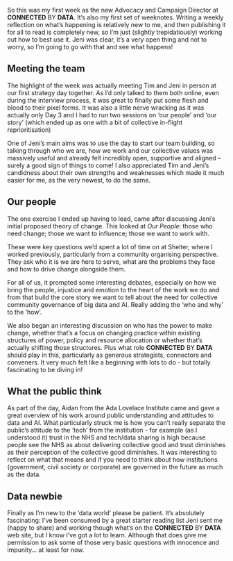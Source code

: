 So this was my first week as the new Advocacy and Campaign Director at **CONNECTED** BY **DATA**. It’s also my first set of weeknotes. Writing a weekly reflection on what’s happening is relatively new to me, and then publishing it for all to read is completely new, so I’m just (slightly trepidatiously) working out how to best use it. Jeni was clear, it’s a very open thing and not to worry, so I’m going to go with that and see what happens!

## Meeting the team

The highlight of the week was actually meeting Tim and Jeni in person at our first strategy day together. As I’d only talked to them both online, even during the interview process, it was great to finally put some flesh and blood to their pixel forms. It was also a little nerve wracking as it was actually only Day 3 and I had to run two sessions on ‘our people’ and ‘our story’ (which ended up as one with a bit of collective in-flight reprioritisation)

One of Jeni’s main aims was to use the day to start our team building, so talking through who we are, how we work and our collective values was massively useful and already felt incredibly open, supportive and aligned – surely a good sign of things to come! I also appreciated Tim and Jeni’s candidness about their own strengths and weaknesses which made it much easier for me, as the very newest, to do the same.

## Our people  

The one exercise I ended up having to lead, came after discussing Jeni’s initial proposed theory of change. This looked at _Our People_: those who need change; those we want to influence; those we want to work with.

These were key questions we’d spent a lot of time on at Shelter, where I worked previously, particularly from a community organising perspective. They ask who it is we are here to serve, what are the problems they face and how to drive change alongside them.

For all of us, it prompted some interesting debates, especially on how we bring the people, injustice and emotion to the heart of the work we do and from that build the core story we want to tell about the need for collective community governance of big data and AI. Really adding the ‘who and why’ to the ‘how’.

We also began an interesting discussion on who has the power to make change, whether that’s a focus on changing practice within existing structures of power, policy and resource allocation or whether that’s actually shifting those structures. Plus what role **CONNECTED** BY **DATA** should play in this, particularly as generous strategists, connectors and conveners.  It very much felt like a beginning with lots to do - but totally fascinating to be diving in!

## What the public think

As part of the day, Aidan from the Ada Lovelace Institute came and gave a great overview of his work around public understanding and attitudes to data and AI. What particularly struck me is how you can’t really separate the public’s attitude to the ‘tech’ from the institution - for example (as I understood it) trust in the NHS and tech/data sharing is high because people see the NHS as about delivering collective good and trust diminishes as their perception of the collective good diminishes. It was interesting to reflect on what that means and if you need to think about how institutions (government, civil society or corporate) are governed in the future as much as the data.

## Data newbie

Finally as I’m new to the ‘data world’ please be patient. It’s absolutely fascinating: I’ve been consumed by a great starter reading list Jeni sent me (happy to share) and working though what’s on the **CONNECTED** BY **DATA** web site, but I know I’ve got a lot to learn. Although that does give me permission to ask some of those very basic questions with innocence and impunity… at least for now.

